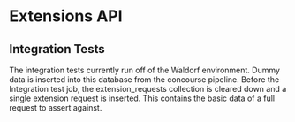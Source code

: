 # Extensions API


## Integration Tests
The integration tests currently run off of the Waldorf environment.
Dummy data is inserted into this database from the concourse pipeline.
Before the Integration test job, the extension_requests collection is cleared down and a single
extension request is inserted. This contains the basic data of a full request to assert against.
